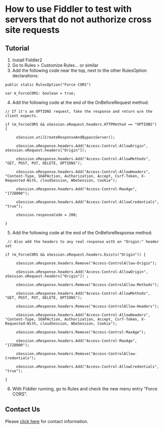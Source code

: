 # How to use Fiddler to test with servers that do not authorize cross site requests

## Tutorial
1. Install Fiddler2
2. Go to Rules > Customize Rules... or similar
3. Add the following code near the top, next to the other RulesOption declarations:
```
public static RulesOption("Force CORS")

var m_ForceCORS: boolean = true;
```

4. Add the following code at the end of the OnBeforeRequest method:
```
// If it's an OPTIONS request, fake the response and return w/e the client expects.

if (m_ForceCORS && oSession.oRequest.headers.HTTPMethod == "OPTIONS") {

     oSession.utilCreateResponseAndBypassServer();

     oSession.oResponse.headers.Add("Access-Control-AllowOrigin", oSession.oRequest.headers["Origin"]);

     oSession.oResponse.headers.Add("Access-Control-AllowMethods", "GET, POST, PUT, DELETE, OPTIONS");

     oSession.oResponse.headers.Add("Access-Control-AllowHeaders", "Content-Type, SOAPAction, Authorization, Accept, Csrf-Token, X-Requested-With, cloudSession, WbeSession, Cookie");

     oSession.oResponse.headers.Add("Access-Control-MaxAge", "1728000");

     oSession.oResponse.headers.Add("Access-Control-AllowCredentials", "true");

     oSession.responseCode = 200;

}
```
5. Add the following code at the end of the OnBeforeResponse method:
```
 // Also add the headers to any real response with an "Origin:" header set

if (m_ForceCORS && oSession.oRequest.headers.Exists("Origin")) {

     oSession.oResponse.headers.Remove("Access-ControlAllow-Origin");

     oSession.oResponse.headers.Add("Access-Control-AllowOrigin", oSession.oRequest.headers["Origin"]) ;

     oSession.oResponse.headers.Remove("Access-ControlAllow-Methods");

     oSession.oResponse.headers.Add("Access-Control-AllowMethods", "GET, POST, PUT, DELETE, OPTIONS");

     oSession.oResponse.headers.Remove("Access-ControlAllow-Headers");

     oSession.oResponse.headers.Add("Access-Control-AllowHeaders", "Content-Type, SOAPAction, Authorization, Accept, Csrf-Token, X-Requested-With, cloudSession, WbeSession, Cookie");

     oSession.oResponse.headers.Remove("Access-Control-MaxAge");

     oSession.oResponse.headers.Add("Access-Control-MaxAge", "1728000");

     oSession.oResponse.headers.Remove("Access-ControlAllow-Credentials");

     oSession.oResponse.headers.Add("Access-Control-AllowCredentials", "true");

}
```
6. With Fiddler running, go to Rules and check the new menu entry "Force CORS".

## Contact Us
Please [click here](https://opensilver.net/contact.aspx) for contact information.
